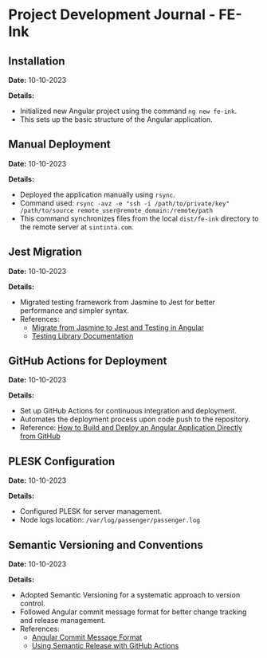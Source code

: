 # Project Development Journal - FE-Ink

## Installation

**Date:** 10-10-2023

**Details:**
- Initialized new Angular project using the command `ng new fe-ink`.
- This sets up the basic structure of the Angular application.

## Manual Deployment

**Date:** 10-10-2023

**Details:**
- Deployed the application manually using `rsync`.
- Command used: `rsync -avz -e "ssh -i /path/to/private/key" /path/to/source remote_user@remote_domain:/remote/path`
- This command synchronizes files from the local `dist/fe-ink` directory to the remote server at `sintinta.com`.

## Jest Migration

**Date:** 10-10-2023

**Details:**
- Migrated testing framework from Jasmine to Jest for better performance and simpler syntax.
- References:
  - [Migrate from Jasmine to Jest and Testing in Angular](https://dev.to/this-is-angular/migrate-from-jasmine-to-jest-and-testing-in-angular-286i)
  - [Testing Library Documentation](https://testing-library.com/docs/)

## GitHub Actions for Deployment

**Date:** 10-10-2023

**Details:**
- Set up GitHub Actions for continuous integration and deployment.
- Automates the deployment process upon code push to the repository.
- Reference: [How to Build and Deploy an Angular Application Directly from GitHub](https://betterprogramming.pub/how-to-build-and-deploy-an-angular-application-directly-from-github-a0aa5f28e6aa)

## PLESK Configuration

**Date:** 10-10-2023

**Details:**
- Configured PLESK for server management.
- Node logs location: `/var/log/passenger/passenger.log`

## Semantic Versioning and Conventions

**Date:** 10-10-2023

**Details:**
- Adopted Semantic Versioning for a systematic approach to version control.
- Followed Angular commit message format for better change tracking and release management.
- References:
  - [Angular Commit Message Format](https://github.com/angular/angular/blob/main/CONTRIBUTING.md#-commit-message-format)
  - [Using Semantic Release with GitHub Actions](https://levelup.gitconnected.com/using-semantic-release-with-github-actions-c30d197829f1)
